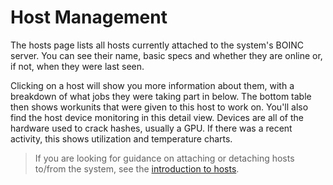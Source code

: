 Host Management
===============

The hosts page lists all hosts currently attached to the system's BOINC server. You can see their name, basic specs and whether they are online or, if not, when they were last seen.

Clicking on a host will show you more information about them, with a breakdown of what jobs they were taking part in below. The bottom table then shows workunits that were given to this host to work on. You'll also find the host device monitoring in this detail view. Devices are all of the hardware used to crack hashes, usually a GPU. If there was a recent activity, this shows utilization and temperature charts.

> If you are looking for guidance on attaching or detaching hosts to/from the system, see the [introduction to hosts](/guide/hosts.md).
